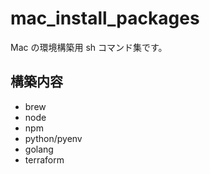 # mac_install_packages

Mac の環境構築用 sh コマンド集です。

## 構築内容

- brew
- node
- npm
- python/pyenv
- golang
- terraform